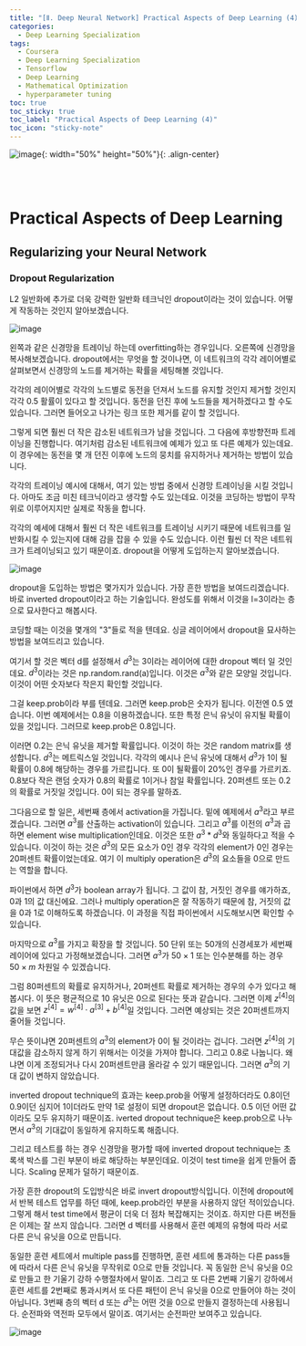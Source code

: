 ```yaml
---
title: "[Ⅱ. Deep Neural Network] Practical Aspects of Deep Learning (4)"
categories:
  - Deep Learning Specialization
tags:
  - Coursera
  - Deep Learning Specialization
  - Tensorflow
  - Deep Learning
  - Mathematical Optimization
  - hyperparameter tuning
toc: true
toc_sticky: true
toc_label: "Practical Aspects of Deep Learning (4)"
toc_icon: "sticky-note"
---
```


![image](https://user-images.githubusercontent.com/55765292/177095282-038ee3ed-f543-4793-9eff-f2d5ac239f36.png){: width="50%" height="50%"}{: .align-center}

<br><br>

# Practical Aspects of Deep Learning

## Regularizing your Neural Network

### Dropout Regularization

L2 일반화에 추가로 더욱 강력한 일반화 테크닉인 dropout이라는 것이 있습니다. 어떻게 작동하는 것인지 알아보겠습니다.

![image](https://user-images.githubusercontent.com/55765292/177447990-2f10cd38-332a-4fea-93d2-9ab8934faa38.png)

왼쪽과 같은 신경망을 트레이닝 하는데 overfitting하는 경우입니다. 오른쪽에 신경망을 복사해보겠습니다. dropout에서는 무엇을 할 것이나면, 이 네트워크의 각각 레이어별로 살펴보면서 신경망의 노드를 제거하는 확률을 세팅해볼 것입니다.

각각의 레이어별로 각각의 노드별로 동전을 던져서 노드를 유지할 것인지 제거할 것인지 각각 0.5 활률이 있다고 할 것입니다. 동전을 던진 후에 노드들을 제거하겠다고 할 수도 있습니다. 그러면 들어오고 나가는 링크 또한 제거를 같이 할 것입니다.

그렇게 되면 훨씬 더 작은 감소된 네트워크가 남을 것입니다. 그 다음에 후방향전파 트레이닝을 진행합니다. 여기처럼 감소된 네트워크에 예제가 있고 또 다른 예제가 있는데요. 이 경우에는 동전을 몇 개 던진 이후에 노드의 뭉치를 유지하거나 제거하는 방법이 있습니다.

각각의 트레이닝 예시에 대해서, 여기 있는 방법 중에서 신경망 트레이닝을 시킬 것입니다. 아마도 조금 미친 테크닉이라고 생각할 수도 있는데요. 이것을 코딩하는 방법이 무작위로 이루어지지만 실제로 작동을 합니다.

각각의 예세에 대해서 훨씬 더 작은 네트워크를 트레이닝 시키기 때문에 네트워크를 일반화시킬 수 있는지에 대해 감을 잡을 수 있을 수도 있습니다. 이런 훨씬 더 작은 네트워크가 트레이닝되고 있기 때문이죠. dropout을 어떻게 도입하는지 알아보겠습니다.

![image](https://user-images.githubusercontent.com/55765292/177448028-65bcd66f-0dfc-4a03-993a-b071e3d33f2b.png)

dropout을 도입하는 방법은 몇가지가 있습니다. 가장 흔한 방법을 보여드리겠습니다. 바로 inverted dropout이라고 하는 기술입니다. 완성도를 위해서 이것을 l=3이라는 층으로 묘사한다고 해봅시다.

코딩할 때는 이것을 몇개의 "3"들로 적을 텐데요. 싱글 레이어에서 dropout을 묘사하는 방법을 보여드리고 있습니다.

여기서 할 것은 벡터 d를 설정해서 $d^3$는 3이라는 레이어에 대한 dropout 벡터 일 것인데요. $d^3$이라는 것은 np.random.rand(a)입니다. 이것은 $a^3$와 같은 모양일 것입니다. 이것이 어떤 숫자보다 작은지 확인할 것입니다.

그걸 keep.prob이라 부를 텐데요. 그러면 keep.prob은 숫자가 됩니다. 이전엔 0.5 였습니다. 이번 예제에서는 0.8을 이용하겠습니다. 또한 특정 은닉 유닛이 유지될 확률이 있을 것입니다. 그러므로 keep.prob은 0.8입니다.

이러면 0.2는 은닉 유닛을 제거할 확률입니다. 이것이 하는 것은 random matrix를 생성합니다. $d^3$는 메트릭스일 것입니다. 각각의 예시나 은닉 유닛에 대해서 $d^3$가 1이 될 확률이 0.8에 해당하는 경우를 가르킵니다. 또 0이 될확률이 20%인 경우를 가르키죠. 0.8보다 작은 랜덤 숫자가 0.8의 확률로 1이거나 참일 확률입니다. 20퍼센트 또는 0.2의 확률로 거짓일 것입니다. 0이 되는 경우를 말하죠.

그다음으로 할 일은, 세번째 층에서 activation을 가집니다. 밑에 예제에서 $a^3$라고 부르겠습니다. 그러면 $a^3$를 산출하는 activation이 있습니다. 그리고 $a^3$를 이전의 $a^3$과 곱하면 element wise multiplication인데요. 이것은 또한 $a^3 * d^3$와 동일하다고 적을 수 있습니다. 이것이 하는 것은 $d^3$의 모든 요소가 0인 경우 각각의 element가 0인 경우는 20퍼센트 확률이었는데요. 여기 이 multiply operation은 $d^3$의 요소들을 0으로 만드는 역할을 합니다.

파이썬에서 하면 $d^3$가 boolean array가 됩니다. 그 값이 참, 거짓인 경우를 얘가하죠, 0과 1의 값 대신에요. 그러나 multiply operation은 잘 작동하기 때문에 참, 거짓의 값을 0과 1로 이해하도록 하겠습니다. 이 과정을 직접 파이썬에서 시도해보시면 확인할 수 있습니다.

마지막으로 $a^3$를 가지고 확장을 할 것입니다. 50 단위 또는 50개의 신경세포가 세번째 레이어에 있다고 가정해보겠습니다. 그러면 $a^3$가 $50 \times 1$ 또는 인수분해를 하는 경우 $50 \times m$ 차원일 수 있겠습니다.

그럼 80퍼센트의 확률로 유지하거나, 20퍼센트 확률로 제거하는 경우의 수가 있다고 해봅시다. 이 뜻은 평균적으로 10 유닛은 0으로 된다는 뜻과 같습니다. 그러면 이제 $z^{[4]}$의 값을 보면 $z^{[4]} = w^{[4]} \cdot a^{[3]} + b^{[4]}$일 것입니다. 그러면 예상되는 것은 20퍼센트까지 줄어들 것입니다.

무슨 뜻이냐면 20퍼센트의 $a^3$의 element가 0이 될 것이라는 겁니다. 그러면 $z^{[4]}$의 기대값을 감소하지 않게 하기 위해서는 이것을 가져야 합니다. 그리고 0.8로 나눕니다. 왜냐면 이게 조정되거나 다시 20퍼센트만큼 올라갈 수 있기 때문입니다. 그러면 $a^3$의 기대 값이 변하지 않았습니다.

inverted dropout technique의 효과는 keep.prob을 어떻게 설정하더라도 0.8이던 0.9이던 심지어 1이더라도 만약 1로 설정이 되면 dropout은 없습니다. 0.5 이던 어떤 값이라도 모두 유지하기 때문이죠. iverted dropout technique은 keep.prob으로 나누면서 $a^3$의 기대값이 동일하게 유지하도록 해줍니다.

그리고 테스트를 하는 경우 신경망을 평가할 때에 inverted dropout technique는 초록색 박스를 그린 부분이 바로 해당하는 부분인데요. 이것이 test time을 쉽게 만들어 줍니다. Scaling 문제가 덜하기 때문이죠.

가장 흔한 dropout의 도입방식은 바로 invert dropout방식입니다. 이전에 dropout에서 반복 테스트 업무를 하던 때에, keep.prob라인 부분을 사용하지 않던 적이있습니다. 그렇게 해서 test time에서 평균이 더욱 더 점차 복잡해지는 것이죠. 하지만 다른 버전들은 이제는 잘 쓰지 않습니다. 그러면 d 벡터를 사용해서 훈련 예제의 유형에 따라 서로 다른 은닉 유닛을 0으로 만듭니다. 

동일한 훈련 세트에서 multiple pass를 진행하면, 훈련 세트에 통과하는 다른 pass들에 따라서 다른 은닉 유닛을 무작위로 0으로 만들 것입니다. 꼭 동일한 은닉 유닛을 0으로 만들고 한 기울기 강하 수행절차에서 말이죠. 그리고 또 다른 2번째 기울기 강하에서 훈련 세트를 2번째로 통과시켜서 또 다른 패턴이 은닉 유닛을 0으로 만들어야 하는 것이 아닙니다. 3번째 층의 벡터 d 또는 $d^3$는 어떤 것을 0으로 만들지 결정하는데 사용됩니다. 순전파와 역전파 모두에서 말이죠. 여기서는 순전파만 보여주고 있습니다.

![image](https://user-images.githubusercontent.com/55765292/177448054-8e8abf04-573c-4ec6-a12f-c7d583da71e2.png)
